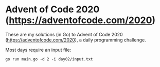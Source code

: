 # Advent of Code 2020 (https://adventofcode.com/2020)

These are my solutions (in Go) to Advent of Code 2020 (https://adventofcode.com/2020), a daily programming challenge.

Most days require an input file:

    go run main.go -d 2 -i day02/input.txt

